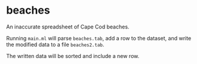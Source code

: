 beaches
=======

An inaccurate spreadsheet of Cape Cod beaches.

Running `main.ml` will parse `beaches.tab`, add a row to the dataset,
and write the modified data to a file `beaches2.tab`.

The written data will be sorted and include a new row.
